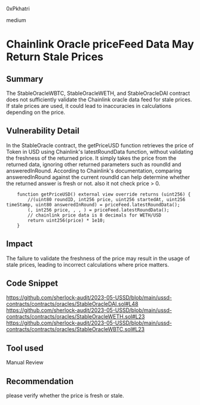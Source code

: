 0xPkhatri

medium

# Chainlink Oracle priceFeed Data May Return Stale Prices

## Summary

The StableOracleWBTC, StableOracleWETH, and StableOracleDAI contract does not sufficiently validate the Chainlink oracle data feed for stale prices. If stale prices are used, it could lead to inaccuracies in calculations depending on the price.

## Vulnerability Detail

In the StableOracle contract, the getPriceUSD function retrieves the price of Token in USD using Chainlink's latestRoundData function, without validating the freshness of the returned price. It simply takes the price from the returned data, ignoring other returned parameters such as roundId and answeredInRound. According to Chainlink's documentation, comparing answeredInRound against the current roundId can help determine whether the returned answer is fresh or not. also it not check price > 0.

```solidity
    function getPriceUSD() external view override returns (uint256) {
        //(uint80 roundID, int256 price, uint256 startedAt, uint256 timeStamp, uint80 answeredInRound) = priceFeed.latestRoundData();
        (, int256 price, , , ) = priceFeed.latestRoundData();
        // chainlink price data is 8 decimals for WETH/USD
        return uint256(price) * 1e10;
    }
```

## Impact

The failure to validate the freshness of the price may result in the usage of stale prices, leading to incorrect calculations where price matters.

## Code Snippet

https://github.com/sherlock-audit/2023-05-USSD/blob/main/ussd-contracts/contracts/oracles/StableOracleDAI.sol#L48
https://github.com/sherlock-audit/2023-05-USSD/blob/main/ussd-contracts/contracts/oracles/StableOracleWETH.sol#L23
https://github.com/sherlock-audit/2023-05-USSD/blob/main/ussd-contracts/contracts/oracles/StableOracleWBTC.sol#L23


## Tool used

Manual Review

## Recommendation

please verify whether the price is fresh or stale.